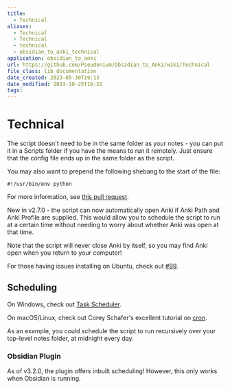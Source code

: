 ```yaml
---
title:
  - Technical
aliases:
  - Technical
  - Technical
  - technical
  - obsidian_to_anki_technical
application: obsidian_to_anki
url: https://github.com/Pseudonium/Obsidian_to_Anki/wiki/Technical
file_class: lib_documentation
date_created: 2023-05-30T19:13
date_modified: 2023-10-25T16:22
tags: 
---
```

# Technical

The script doesn't need to be in the same folder as your notes - you can put it in a Scripts folder if you have the means to run it remotely. Just ensure that the config file ends up in the same folder as the script.

You may also want to prepend the following shebang to the start of the file:

`#!/usr/bin/env python`

For more information, see [this pull request](https://github.com/Pseudonium/Obsidian_to_Anki/pull/13).

New in v2.7.0 - the script can now automatically open Anki if Anki Path and Anki Profile are supplied. This would allow you to schedule the script to run at a certain time without needing to worry about whether Anki was open at that time.

Note that the script will never close Anki by itself, so you may find Anki open when you return to your computer!

For those having issues installing on Ubuntu, check out [#99](https://github.com/Pseudonium/Obsidian_to_Anki/issues/99).

## Scheduling

On Windows, check out [Task Scheduler](https://www.windowscentral.com/how-create-automated-task-using-task-scheduler-windows-10).

On macOS/Linux, check out Corey Schafer's excellent tutorial on [cron](https://www.youtube.com/watch?v=QZJ1drMQz1A).

As an example, you could schedule the script to run recursively over your top-level notes folder, at midnight every day.

### Obsidian Plugin

As of v3.2.0, the plugin offers inbuilt scheduling! However, this only works when Obsidian is running.

